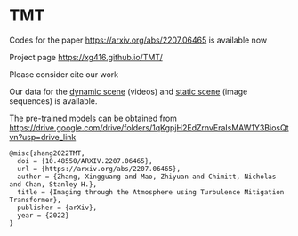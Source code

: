 # TMT
Codes for the paper https://arxiv.org/abs/2207.06465 is available now

Project page https://xg416.github.io/TMT/

Please consider cite our work

Our data for the [dynamic scene](https://app.box.com/s/wfsrwc45qsapkckbr4c9egubln3dc82u) (videos) and [static scene](https://app.box.com/s/empd93ywwfrste64w75cptntlcvplqdg) (image sequences) is available.


The pre-trained models can be obtained from https://drive.google.com/drive/folders/1qKgpjH2EdZrnvEraIsMAW1Y3BiosQtvn?usp=drive_link

```
@misc{zhang2022TMT,
  doi = {10.48550/ARXIV.2207.06465},
  url = {https://arxiv.org/abs/2207.06465},
  author = {Zhang, Xingguang and Mao, Zhiyuan and Chimitt, Nicholas and Chan, Stanley H.},
  title = {Imaging through the Atmosphere using Turbulence Mitigation Transformer},
  publisher = {arXiv},
  year = {2022}
}
```
